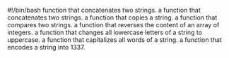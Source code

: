 #!/bin/bash
function that concatenates two strings.
a function that concatenates two strings.
a function that copies a string.
a function that compares two strings.
a function that reverses the content of an array of integers.
a function that changes all lowercase letters of a string to uppercase.
a function that capitalizes all words of a string.
a function that encodes a string into 1337.
